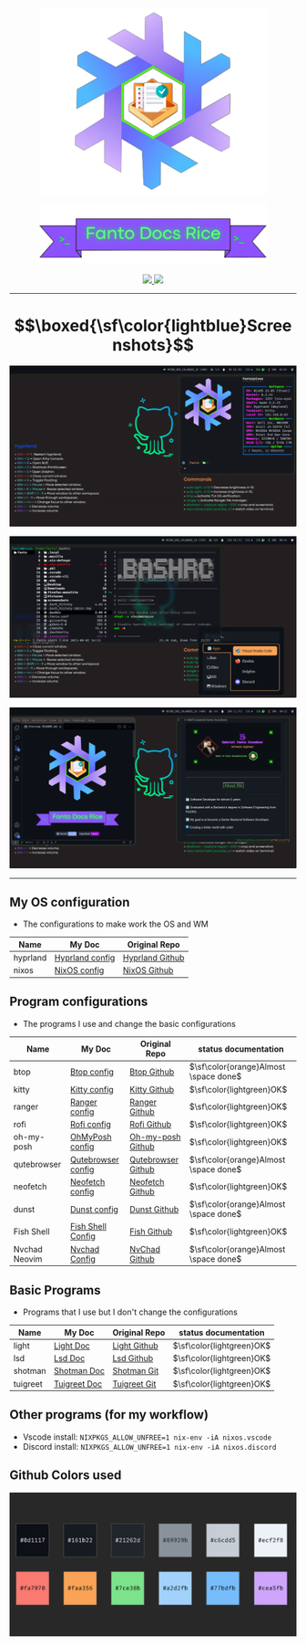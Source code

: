 <p align="center">
  <img src="images/NixOS-FantoDocs-Logo.png" width="400">
</p>

<p align="center">
  <img src="images/Banner-FantoDocs.png" width="400">
<p>

<p align="center">
  <a href="https://nixos.org/">
    <img src="https://img.shields.io/badge/NixOS-25.03-informational.svg?style=flat&logo=nixos&logoColor=CAD3F5&colorA=24273A&colorB=8AADF4">
  </a>
  <a href="https://hyprland.org/">
    <img src="https://img.shields.io/static/v1?label=Hyprland&message=latest&style=flat&logo=hyprland&colorA=24273A&colorB=9400D3&logoColor=CAD3F5"/>
  </a> 
</p>

---

# $$\boxed{\sf\color{lightblue}Screenshots}$$

<p align="center">
  <img src="images/Presentation/Image1.png">
<p>

<p align="center">
  <img src="images/Presentation/Image2.png">
<p>

<p align="center">
  <img src="images/Presentation/Image3.png">
<p>

---

## My OS configuration

- The configurations to make work the OS and WM

|Name|My Doc|Original Repo
|---|---|---|
hyprland|[Hyprland config](https://github.com/F4NT0/FantoDocs_Rice/blob/main/.config/hypr/hyprland.conf)|[Hyprland Github](https://github.com/hyprwm/Hyprland)
nixos|[NixOS config](https://github.com/F4NT0/FantoDocs_Rice/blob/main/etc/nixos/configuration.nix)|[NixOS Github](https://github.com/NixOS/nixpkgs)

## Program configurations

- The programs I use and change the basic configurations

|Name|My Doc|Original Repo|status documentation
|---|---|---|---|
btop|[Btop config](https://github.com/F4NT0/FantoDocs_Rice/tree/main/.config/btop)|[Btop Github](https://github.com/aristocratos/btop)|$\sf\color{orange}Almost \space done$
kitty|[Kitty config](https://github.com/F4NT0/FantoDocs_Rice/tree/main/.config/kitty)|[Kitty Github](https://github.com/kovidgoyal/kitty)|$\sf\color{lightgreen}OK$
ranger|[Ranger config](https://github.com/F4NT0/FantoDocs_Rice/tree/main/.config/ranger)|[Ranger Github](https://github.com/ranger/ranger)|$\sf\color{lightgreen}OK$
rofi|[Rofi config](https://github.com/F4NT0/FantoDocs_Rice/tree/main/.config/rofi)|[Rofi Github](https://github.com/davatorium/rofi)|$\sf\color{lightgreen}OK$
oh-my-posh|[OhMyPosh config](https://github.com/F4NT0/FantoDocs_Rice/tree/main/.config/oh-my-posh)|[Oh-my-posh Github](https://github.com/jandedobbeleer/oh-my-posh)|$\sf\color{lightgreen}OK$
qutebrowser|[Qutebrowser config](https://github.com/F4NT0/FantoDocs_Rice/tree/main/.config/qutebrowser)|[Qutebrowser Github](https://github.com/qutebrowser/qutebrowser)|$\sf\color{orange}Almost \space done$
neofetch|[Neofetch config](https://github.com/F4NT0/FantoDocs_Rice/tree/main/.config/neofetch)|[Neofetch Github](https://github.com/Chick2D/neofetch-themes/tree/main)|$\sf\color{lightgreen}OK$
dunst|[Dunst config](https://github.com/F4NT0/FantoDocs_Rice/tree/main/.config/dunst)|[Dunst Github](https://github.com/dunst-project/dunst)|$\sf\color{orange}Almost \space done$
Fish Shell|[Fish Shell Config](https://github.com/F4NT0/FantoDocs_Rice/tree/main/.config/fish)|[Fish Github](https://github.com/fish-shell/fish-shell)|$\sf\color{lightgreen}OK$
Nvchad Neovim|[Nvchad Config](https://github.com/F4NT0/FantoDocs_Rice/tree/main/.config/nvim)|[NvChad Github](https://github.com/NvChad/NvChad)|$\sf\color{orange}Almost \space done$

## Basic Programs

- Programs that I use but I don't change the configurations

|Name|My Doc|Original Repo|status documentation
|---|---|---|---|
light|[Light Doc](https://github.com/F4NT0/FantoDocs_Rice/tree/main/base/light/README.md)|[Light Github](http://haikarainen.github.io/light/)|$\sf\color{lightgreen}OK$
lsd|[Lsd Doc](https://github.com/F4NT0/FantoDocs_Rice/tree/main/base/light/README.md)|[Lsd Github](https://github.com/lsd-rs/lsd)|$\sf\color{lightgreen}OK$
shotman|[Shotman Doc](https://github.com/F4NT0/FantoDocs_Rice/tree/main/base/shotman/README.md)|[Shotman Git](https://git.sr.ht/~whynothugo/shotman)|$\sf\color{lightgreen}OK$
tuigreet|[Tuigreet Doc](https://github.com/F4NT0/FantoDocs_Rice/tree/main/base/tuigreet/README.md)|[Tuigreet Git](https://github.com/apognu/tuigreet)|$\sf\color{lightgreen}OK$

## Other programs (for my workflow)

- Vscode install: `NIXPKGS_ALLOW_UNFREE=1 nix-env -iA nixos.vscode`
- Discord install: `NIXPKGS_ALLOW_UNFREE=1 nix-env -iA nixos.discord`

## Github Colors used

<p align="center">
  <img src="images/github-colors.png">
</p>
